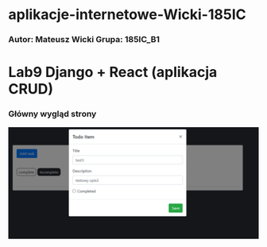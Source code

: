 # aplikacje-internetowe-Wicki-185IC

### Autor: Mateusz Wicki Grupa: 185IC_B1
 
# Lab9 Django + React (aplikacja CRUD)


### Główny wygląd strony

![](https://github.com/Wicki07/aplikacje-internetowe-M.Wicki-185ic/blob/master/Lab10/zrzuty/1.PNG?raw=true)
